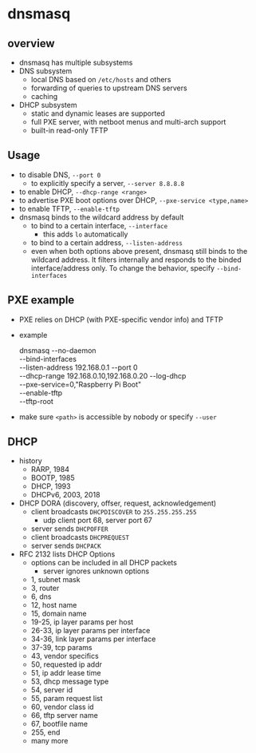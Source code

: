 dnsmasq
=======

## overview

- dnsmasq has multiple subsystems
- DNS subsystem
  - local DNS based on `/etc/hosts` and others
  - forwarding of queries to upstream DNS servers
  - caching
- DHCP subsystem
  - static and dynamic leases are supported
  - full PXE server, with netboot menus and multi-arch support
  - built-in read-only TFTP

## Usage

- to disable DNS, `--port 0`
  - to explicitly specify a server, `--server 8.8.8.8`
- to enable DHCP, `--dhcp-range <range>`
- to advertise PXE boot options over DHCP, `--pxe-service <type,name>`
- to enable TFTP, `--enable-tftp`
- dnsmasq binds to the wildcard address by default
  - to bind to a certain interface, `--interface`
    - this adds `lo` automatically
  - to bind to a certain address, `--listen-address`
  - even when both options above present, dnsmasq still binds to the wildcard
    address.  It filters internally and responds to the binded
    interface/address only.  To change the behavior, specify
    `--bind-interfaces`

## PXE example

- PXE relies on DHCP (with PXE-specific vendor info) and TFTP
- example

    dnsmasq --no-daemon \
            --bind-interfaces \
            --listen-address 192.168.0.1
            --port 0 \
            --dhcp-range 192.168.0.10,192.168.0.20
            --log-dhcp \
            --pxe-service=0,"Raspberry Pi Boot" \
            --enable-tftp \
            --tftp-root <path>
- make sure `<path>` is accessible by nobody or specify `--user`

## DHCP

- history
  - RARP, 1984
  - BOOTP, 1985
  - DHCP, 1993
  - DHCPv6, 2003, 2018
- DHCP DORA (discovery, offser, request, acknowledgement)
  - client broadcasts `DHCPDISCOVER` to `255.255.255.255`
    - udp client port 68, server port 67
  - server sends `DHCPOFFER`
  - client broadcasts `DHCPREQUEST`
  - server sends `DHCPACK`
- RFC 2132 lists DHCP Options
  - options can be included in all DHCP packets
    - server ignores unknown options
  - 1, subnet mask
  - 3, router
  - 6, dns
  - 12, host name
  - 15, domain name
  - 19-25, ip layer params per host
  - 26-33, ip layer params per interface
  - 34-36, link layer params per interface
  - 37-39, tcp params
  - 43, vendor specifics
  - 50, requested ip addr
  - 51, ip addr lease time
  - 53, dhcp message type
  - 54, server id
  - 55, param request list
  - 60, vendor class id
  - 66, tftp server name
  - 67, bootfile name
  - 255, end
  - many more

